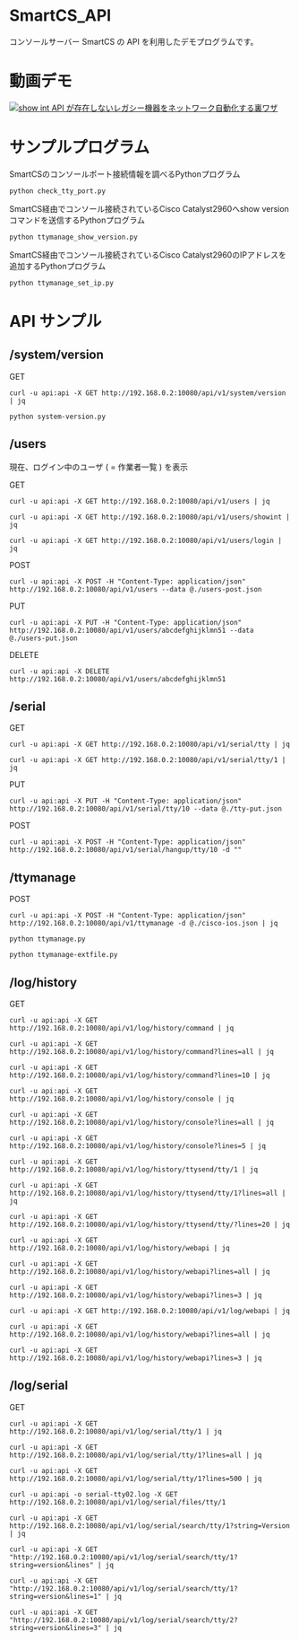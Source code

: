 # SmartCS_API
コンソールサーバー SmartCS の API を利用したデモプログラムです。

# 動画デモ	
[![show int API が存在しないレガシー機器をネットワーク自動化する裏ワザ]((https://youtu.be/qWMwl6M3-_8)/0.jpg)](https://youtu.be/qWMwl6M3-_8?t=2674)


# サンプルプログラム

SmartCSのコンソールポート接続情報を調べるPythonプログラム

```
python check_tty_port.py
```

SmartCS経由でコンソール接続されているCisco Catalyst2960へshow versionコマンドを送信するPythonプログラム

```
python ttymanage_show_version.py
```

SmartCS経由でコンソール接続されているCisco Catalyst2960のIPアドレスを追加するPythonプログラム

```
python ttymanage_set_ip.py
```

# API サンプル
## /system/version

GET

```curl -u api:api -X GET http://192.168.0.2:10080/api/v1/system/version | jq```


```python system-version.py```


## /users
現在、ログイン中のユーザ ( = 作業者一覧 ) を表示

GET

```curl -u api:api -X GET http://192.168.0.2:10080/api/v1/users | jq```

```curl -u api:api -X GET http://192.168.0.2:10080/api/v1/users/showint | jq```

```curl -u api:api -X GET http://192.168.0.2:10080/api/v1/users/login | jq```



POST

```curl -u api:api -X POST -H "Content-Type: application/json" http://192.168.0.2:10080/api/v1/users --data @./users-post.json``` 

PUT

```curl -u api:api -X PUT -H "Content-Type: application/json" http://192.168.0.2:10080/api/v1/users/abcdefghijklmn51 --data @./users-put.json```


DELETE

```curl -u api:api -X DELETE http://192.168.0.2:10080/api/v1/users/abcdefghijklmn51```


## /serial

GET

```curl -u api:api -X GET http://192.168.0.2:10080/api/v1/serial/tty | jq```

```curl -u api:api -X GET http://192.168.0.2:10080/api/v1/serial/tty/1 | jq```

PUT

```curl -u api:api -X PUT -H "Content-Type: application/json" http://192.168.0.2:10080/api/v1/serial/tty/10 --data @./tty-put.json```

POST

```curl -u api:api -X POST -H "Content-Type: application/json" http://192.168.0.2:10080/api/v1/serial/hangup/tty/10 -d "" ```


## /ttymanage

POST

```curl -u api:api -X POST -H "Content-Type: application/json" http://192.168.0.2:10080/api/v1/ttymanage -d @./cisco-ios.json | jq```

```python ttymanage.py```

```python ttymanage-extfile.py```


## /log/history

GET

```curl -u api:api -X GET http://192.168.0.2:10080/api/v1/log/history/command | jq```

```curl -u api:api -X GET http://192.168.0.2:10080/api/v1/log/history/command?lines=all | jq```

```curl -u api:api -X GET http://192.168.0.2:10080/api/v1/log/history/command?lines=10 | jq```

```curl -u api:api -X GET http://192.168.0.2:10080/api/v1/log/history/console | jq```

```curl -u api:api -X GET http://192.168.0.2:10080/api/v1/log/history/console?lines=all | jq```

```curl -u api:api -X GET http://192.168.0.2:10080/api/v1/log/history/console?lines=5 | jq```

```curl -u api:api -X GET http://192.168.0.2:10080/api/v1/log/history/ttysend/tty/1 | jq```

```curl -u api:api -X GET http://192.168.0.2:10080/api/v1/log/history/ttysend/tty/1?lines=all | jq```

```curl -u api:api -X GET http://192.168.0.2:10080/api/v1/log/history/ttysend/tty/?lines=20 | jq```

```curl -u api:api -X GET http://192.168.0.2:10080/api/v1/log/history/webapi | jq```

```curl -u api:api -X GET http://192.168.0.2:10080/api/v1/log/history/webapi?lines=all | jq```

```curl -u api:api -X GET http://192.168.0.2:10080/api/v1/log/history/webapi?lines=3 | jq```

```curl -u api:api -X GET http://192.168.0.2:10080/api/v1/log/webapi | jq```

```curl -u api:api -X GET http://192.168.0.2:10080/api/v1/log/history/webapi?lines=all | jq```

```curl -u api:api -X GET http://192.168.0.2:10080/api/v1/log/history/webapi?lines=3 | jq```


## /log/serial

GET

```curl -u api:api -X GET http://192.168.0.2:10080/api/v1/log/serial/tty/1 | jq```

```curl -u api:api -X GET http://192.168.0.2:10080/api/v1/log/serial/tty/1?lines=all | jq```

```curl -u api:api -X GET http://192.168.0.2:10080/api/v1/log/serial/tty/1?lines=500 | jq```

```curl -u api:api -o serial-tty02.log -X GET http://192.168.0.2:10080/api/v1/log/serial/files/tty/1```

```curl -u api:api -X GET http://192.168.0.2:10080/api/v1/log/serial/search/tty/1?string=Version | jq```

```curl -u api:api -X GET "http://192.168.0.2:10080/api/v1/log/serial/search/tty/1?string=version&lines" | jq```

```curl -u api:api -X GET "http://192.168.0.2:10080/api/v1/log/serial/search/tty/1?string=version&lines=1" | jq```

```curl -u api:api -X GET "http://192.168.0.2:10080/api/v1/log/serial/search/tty/2?string=version&lines=3" | jq```
